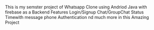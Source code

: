 This is my semster project of Whatsapp Clone using Andriod Java with firebase as a Backend
Features
Login/Signup
Chat/GroupChat
Status
Timewith message
phone Authentication nd much more in this Amazing Project
